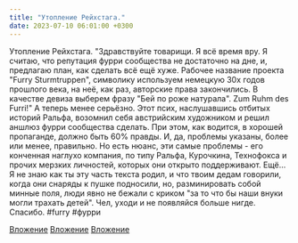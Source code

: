 ```yaml
---
title: "Утопление Рейхстага."
date: 2023-07-10 06:01:00 +0300
---
```


Утопление Рейхстага.
"Здравствуйте товарищи. Я всё время вру. Я считаю, что репутация фурри сообщества не достаточно на дне, и, предлагаю план, как сделать всё ещё хуже. Рабочее название проекта "Furry Sturmtruppen", символику используем немецкую 30х годов прошлого века, на неё, как раз, авторские права закончились. В качестве девиза выберем фразу "Бей по роже натурала".
Zum Ruhm des Furri!"
А теперь менее серьёзно.
Этот псих, наслушавшись отбитых историй Ральфа, возомнил себя австрийским художником и решил аншлюз фурри сообщества сделать.
При этом, как водится, в хорошей пропаганде, должно быть 60% правды. И, да, проблемы указаны, более или менее, правильно. Но есть нюанс, эти самые проблемы - его конченная наглухо компания, по типу Ральфа, Курочкина, Технофокса и прочих мерзких личностей, которых они открыто поддерживают.
Ещё... Я не знаю как ты эту часть текста родил, и что твоим дедам говорили, когда они снаряды к пушке подносили, но, разминировать собой минные поля, люди явно не бежали с криком "за то что бы наши внуки могли трахать детей".
Чел, уходи и не появляйся больше нигде. Спасибо.
#furry #фурри


[Вложение](/assets/vk_photos/2/j_FqhB7nCaQ.jpg)
[Вложение](/assets/vk_photos/2/SujqP0EYGtk.jpg)
[Вложение](https://vk.com/video41076938_456239653)
